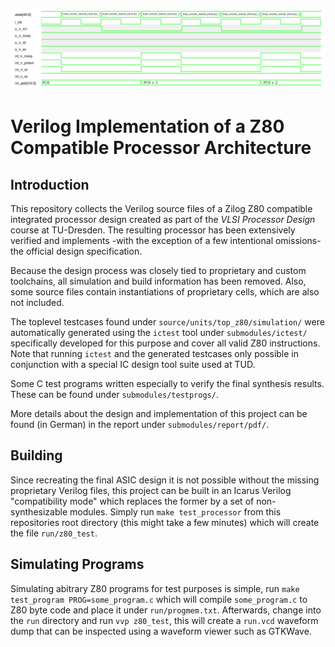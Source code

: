 <p align="center">
  <img src="preview.png">
</p>

# Verilog Implementation of a Z80 Compatible Processor Architecture

## Introduction

This repository collects the Verilog source files of a Zilog Z80 compatible
integrated processor design created as part of the _VLSI Processor Design_
course at TU-Dresden. The resulting processor has been extensively verified and
implements -with the exception of a few intentional omissions- the official
design specification.

Because the design process was closely tied to proprietary and custom
toolchains, all simulation and build information has been removed. Also, some
source files contain instantiations of proprietary cells, which are also not
included.

The toplevel testcases found under `source/units/top_z80/simulation/` were
automatically generated using the `ictest` tool under `submodules/ictest/`
specifically developed for this purpose and cover all valid Z80 instructions.
Note that running `ictest` and the generated testcases only possible in
conjunction with a special IC design tool suite used at TUD.

Some C test programs written especially to verify the final synthesis results.
These can be found under `submodules/testprogs/`.

More details about the design and implementation of this project can be found
(in German) in the report under `submodules/report/pdf/`.

## Building

Since recreating the final ASIC design it is not possible without the missing
proprietary Verilog files, this project can be built in an Icarus Verilog
"compatibility mode" which replaces the former by a set of non-synthesizable
modules. Simply run `make test_processor` from this repositories root directory
(this might take a few minutes) which will create the file `run/z80_test`.

## Simulating Programs

Simulating abitrary Z80 programs for test purposes is simple, run `make
test_program PROG=some_program.c` which will compile `some_program.c` to Z80
byte code and place it under `run/progmem.txt`. Afterwards, change into the
`run` directory and run `vvp z80_test`, this will create a `run.vcd` waveform
dump that can be inspected using a waveform viewer such as GTKWave.
